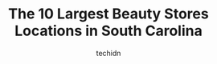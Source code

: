 ---
layout: ampstory
image: https://i0.wp.com/paketmu.com/wp-content/uploads/2023/06/kims-beauty-variety-shop-0-in-south-carolina-1686368564.jpeg?resize=640,853
author: techidn
featured: false
description: Explore the diverse Beauty Store scene in South Carolina, home to an incredible selection of 10 establishments catering to every taste. Whether youre in search of iconic favorites or undisc
title: The 10 Largest Beauty Stores Locations in South Carolina
cover:
   title: The 10 Largest Beauty Stores Locations in South Carolina
   subtitle: RICKPATE
   background: https://paketmu.com/wp-content/uploads/2023/06/kims-beauty-variety-shop-0-in-south-carolina-1686368564.jpeg

pages: 
 - layout: thirds
   top: <h1>#1 Kims Beauty & Variety Shop</h1>
   bottom: "<p>Theyre new employees have the best customer service.I havent been in a while because the owners followed me everywhere around the store and always was yelling at the w</p>"
   background: https://paketmu.com/wp-content/uploads/2023/06/kims-beauty-variety-shop-1-in-south-carolina-1686368565.jpeg
   backgroundblur: true
 - layout: thirds
   top: <h1>#2 Kings Beauty Supply</h1>
   bottom: "<p>Wonderful placeVery nice and helpful people.</p>"
   background: https://paketmu.com/wp-content/uploads/2023/06/kims-beauty-variety-shop-2-in-south-carolina-1686368566.jpeg
   cta:
      link: https://paketmu.com/the-10-largest-beauty-stores-locations-in-south-carolina/
      text: The 10 Largest Beauty Stores Locations in South Carolina
 - layout: thirds
   top: <h1>#3 Town Beauty Supply</h1>
   bottom: "<p>I like going here they always have what u need an if theydontthe one on Ashville hwy does different  name same  store. Beauty &  Beauty</p>"
   background: https://paketmu.com/wp-content/uploads/2023/06/kims-beauty-variety-shop-3-in-south-carolina-1686368568.jpeg
   cta:
      link: https://paketmu.com/the-10-largest-beauty-stores-locations-in-south-carolina/
      text: The 10 Largest Beauty Stores Locations in South Carolina
 - layout: thirds
   top: <h1>#4 Carolina Beauty</h1>
   bottom: "<p>3315 Broad River Rd #35, Columbia, SC 29210, United States</p>"
   background: https://images.unsplash.com/photo-1552083974-186346191183?ixlib=rb-4.0.3&ixid=MnwxMjA3fDB8MHxwaG90by1wYWdlfHx8fGVufDB8fHx8&auto=format&fit=crop&w=640&h=853&q=80
   cta:
      link: https://paketmu.com/the-10-largest-beauty-stores-locations-in-south-carolina/
      text: The 10 Largest Beauty Stores Locations in South Carolina
 - layout: thirds
   top: <h1>#5 New York Beauty & Fashion</h1>
   bottom: "<p>975 Bacons Bridge Rd Unit 168, Summerville, SC 29485, United States</p>"
   background: https://images.unsplash.com/photo-1524169358666-79f22534bc6e?ixlib=rb-4.0.3&ixid=MnwxMjA3fDB8MHxwaG90by1wYWdlfHx8fGVufDB8fHx8&auto=format&fit=crop&w=640&h=853&q=80
   cta:
      link: https://paketmu.com/the-10-largest-beauty-stores-locations-in-south-carolina/
      text: The 10 Largest Beauty Stores Locations in South Carolina
 - layout: thirds
   top: <h1>#6 Beauty World</h1>
   bottom: "<p>1013 Broad River Rd ste c, Columbia, SC 29210, United States</p>"
   background: https://images.unsplash.com/photo-1567095761054-7a02e69e5c43?ixlib=rb-4.0.3&ixid=MnwxMjA3fDB8MHxwaG90by1wYWdlfHx8fGVufDB8fHx8&auto=format&fit=crop&w=640&h=853&q=80
   cta:
      link: https://paketmu.com/the-10-largest-beauty-stores-locations-in-south-carolina/
      text: The 10 Largest Beauty Stores Locations in South Carolina
 - layout: thirds
   top: <h1>#7 Kim Enterprises beauty supply</h1>
   bottom: "<p>3315 Broad River Rd, Columbia, SC 29210, United States</p>"
   background: https://images.unsplash.com/photo-1632260260864-caf7fde5ec36?ixlib=rb-4.0.3&ixid=MnwxMjA3fDB8MHxwaG90by1wYWdlfHx8fGVufDB8fHx8&auto=format&fit=crop&w=640&h=853&q=80
   cta:
      link: https://paketmu.com/the-10-largest-beauty-stores-locations-in-south-carolina/
      text: The 10 Largest Beauty Stores Locations in South Carolina
 - layout: thirds
   middle: Continue reading...
   background: https://images.unsplash.com/photo-1553949345-eb786bb3f7ba?ixlib=rb-4.0.3&ixid=MnwxMjA3fDB8MHxwaG90by1wYWdlfHx8fGVufDB8fHx8&auto=format&fit=crop&w=640&h=853&q=80
   cta:
      link: https://paketmu.com/the-10-largest-beauty-stores-locations-in-south-carolina/
      text: The 10 Largest Beauty Stores Locations in South Carolina
      
---